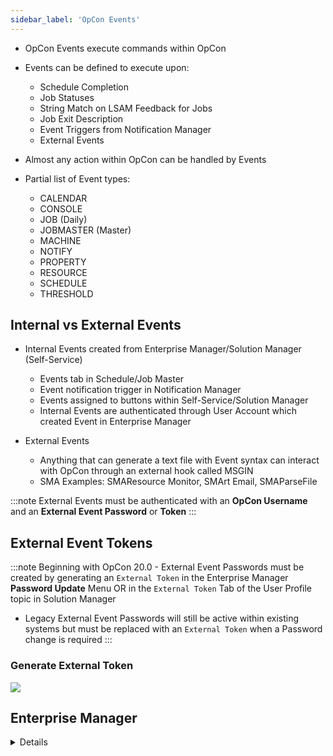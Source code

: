 ```yaml
---
sidebar_label: 'OpCon Events'
---
```


* OpCon Events execute commands within OpCon
* Events can be defined to execute upon:
    * Schedule Completion
    * Job Statuses
    * String Match on LSAM Feedback for Jobs
    * Job Exit Description
    * Event Triggers from Notification Manager
    * External Events

* Almost any action within OpCon can be handled by Events
* Partial list of Event types:
    * CALENDAR
    * CONSOLE
    * JOB (Daily)
    * JOBMASTER (Master)
    * MACHINE
    * NOTIFY
    * PROPERTY
    * RESOURCE
    * SCHEDULE
    * THRESHOLD

## Internal vs External Events

* Internal Events created from Enterprise Manager/Solution Manager (Self-Service)
    * Events tab in Schedule/Job Master
    * Event notification trigger in Notification Manager
    * Events assigned to buttons within Self-Service/Solution Manager
    * Internal Events are authenticated through User Account which created Event in Enterprise Manager

* External Events
    * Anything that can generate a text file with Event syntax can interact with OpCon through an external hook called MSGIN
    * SMA Examples: SMAResource Monitor, SMArt Email, SMAParseFile

:::note
External Events must be authenticated with an **OpCon Username** and an **External Event Password** or **Token**
:::

## External Event Tokens

:::note
Beginning with OpCon 20.0 - External Event Passwords must be created by generating an ```External Token``` in the Enterprise Manager **Password Update** Menu OR in the ```External Token``` Tab of the User Profile topic in Solution Manager

* Legacy External Event Passwords will still be active within existing systems but must be replaced with an ```External Token``` when a Password change is required
:::

### Generate External Token

![](../static/imgbasic/PictureExternalTokenSM.png)

<!--

To add a new OpCon Event in Self Service:

* Within the **New Service Request** page, click the **Green** ```Add``` button next the **Events** Label
* Select an **OpCon Event Template** 
* Insert **Variables** into the Event using the notation: ```${variable}```

### Add New Event

![](../static/imgbasic/SelfServiceEditEvent.png)

* The Variables will then be picked up as **User Inputs** to be configured upon Request Initiation

### User Inputs

![](../static/imgbasic/SelfServiceVariableUserInputs.png)

The following **System Variables** are available specifically for **Solution Manager**:

* ```${SM.USER.LOGIN}```
    * Resolves to the Name defined for the OpCon User who clicked the Service Request Button
* ```${SM.USER.NAME}```
    * Resolves to the Full User Name defined for the OpCon User who clicked the Service Request Button
* ```${SM.USER.EMAIL}```
    * Resolves to the Email Address defined for the OpCon User who clicked the Service Request Button
* ```${SM.USER.COMMENTS}```
    * Resolves to the Comments defined for the OpCon User who clicked the Service Request Button

:::note
* The Event Definition will be previewed in a drop down list below the Event Template
* Event Variables will be resolved before the Event is sent to OpCon
:::

### Manual Edit

To Manually Edit an Event, click the **Manual Edit** button

* Manual Edit can be used to define an Event manually or to Edit an Event that was defined with the Event Template

### Edit User Events

![](../static/imgbasic/SelfServiceEventManualEditButton.png)
![](../static/imgbasic/SelfServiceEventManualEditScreen.png)

### Order of Events

* The order of Defined Events can be altered by using the Up and Down arrows at the top of the Events List
    * The order shown in the Events List is the order, Top Down, in which the Events will be passed to and processed by the SAM

![](../static/imgbasic/SelfServiceEventOrder.png)
-->



## Enterprise Manager

<details>

#### Event Quick Search

![](../static/imgbasic/346.png)

#### Generate External Token

Generate External Token - Enterprise Manager
![](../static/imgbasic/PictureExternalTokenMenuEM.png)
![](../static/imgbasic/PictureExternalTokenEM.png)

:::note
Beginning with OpCon 20.0 - External Events are disabled by default and must be enabled by ```ocadm``` or a User with appropriate Administrative Privileges
:::

#### Troubleshooting Events - OpConLogs


* All failed Events will be listed in both the SAM Log and the Critical Log along with a brief failure description

##### SAM Log

SAM LOG - Enterprise Manager
![](../static/imgbasic/347.png)

##### Critical Log

Critical LOG - Enterprise Manager
![](../static/imgbasic/348.png)

#### MSGIN - External Events

* "External hook” into OpCon
* ```MSGIN``` is a folder/directory monitored by OpCon’s Agent (LSAM) for Events to be passed to OpCon
    * All major OpCon Agents (LSAMs) have a ```MSGIN``` directory
    * ```MSGIN``` path in Windows is in ```ProgramData```
    * ```MSGIN``` path in UNIX is ```/usr/local/lsam```
    * The Folder should always be empty because Agents pick up Events extremely quickly after dropped into ```MSGIN``` – Testing can be done by viewing SAM.log for behavior status

![](../static/imgbasic/349.png)

</details>